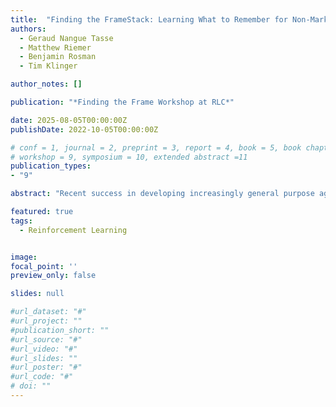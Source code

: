 ```yaml
---
title:  "Finding the FrameStack: Learning What to Remember for Non-Markovian Reinforcement Learning"
authors:
  - Geraud Nangue Tasse
  - Matthew Riemer
  - Benjamin Rosman
  - Tim Klinger

author_notes: []

publication: "*Finding the Frame Workshop at RLC*"

date: 2025-08-05T00:00:00Z
publishDate: 2022-10-05T00:00:00Z

# conf = 1, journal = 2, preprint = 3, report = 4, book = 5, book chapter = 6, thesis = 7, patent = 9
# workshop = 9, symposium = 10, extended abstract =11
publication_types:
- "9"

abstract: "Recent success in developing increasingly general purpose agents based on sequence models has led to increased focus on the problem of deploying computationally limited agents within the vastly more complex real-world. A key challenge experienced in these more realistic domains is highly non-Markovian dependencies with respect to the agent’s observations, which are less common in small controlled domains. The predominant approach for dealing with this in the literature is to stack together a window of the most recent observations (Frame Stacking), but this window size must grow with the degree of non-Markovian dependencies, which results in prohibitive computational and memory requirements for both action inference and learning. In this paper, we are motivated by the insight that in many environments that are highly non-Markovian with respect to time, the environment only causally depends on a relatively small number of observations over that time-scale. A natural direction would then be to consider meta-algorithms that maintain relatively small adaptive stacks of memories such that it is possible to express highly non-Markovian dependencies with respect to time while considering fewer observations at each step and thus experience substantial savings in both compute and memory requirements. Hence, we propose a meta-algorithm (Adaptive Stacking) for achieving exactly that with convergence guarantees and quantify the reduced computation and memory constraints for MLP, LSTM, and Transformerbased agents. Our experiments utilize the classic T-Maze domain, which gives us direct control over the degree of non-Markovian dependencies in the environment. This allows us to demonstrate that an appropriate meta-algorithm can learn the removal of memories not predictive of future rewards and achieve convergence in the stack management policy without excessive removal of important experiences."

featured: true
tags:
  - Reinforcement Learning


image:
focal_point: ''
preview_only: false

slides: null

#url_dataset: "#"
#url_project: ""
#publication_short: ""
#url_source: "#"
#url_video: "#"
#url_slides: ""
#url_poster: "#"
#url_code: "#"
# doi: ""
---
```

